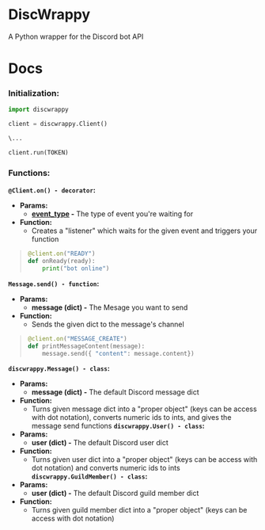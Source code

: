 # DiscWrappy
A Python wrapper for the Discord bot API

# Docs
### **Initialization:**
```py
import discwrappy

client = discwrappy.Client()

\...

client.run(TOKEN)
```

### **Functions:**
**`@Client.on() - decorator`:**
  * **Params:**
    * **[event_type](./event_types.md) -** The type of event you're waiting for
  * **Function:**
    * Creates a "listener" which waits for the given event and triggers your function
> ```py
> @client.on("READY")
> def onReady(ready):
>     print("bot online")
> ```
**`Message.send() - function`:**
  * **Params:**
    * **message (dict) -** The Mesage you want to send
  * **Function:**
    * Sends the given dict to the message's channel
> ```py
> @client.on("MESSAGE_CREATE")
> def printMessageContent(message):
>     message.send({ "content": message.content})
> ```
**`discwrappy.Message() - class`:**
  * **Params:**
    * **message (dict) -** The default Discord message dict
  * **Function:**
    * Turns given message dict into a "proper object" (keys can be access with dot notation), converts numeric ids to ints, and gives the message send functions
**`discwrappy.User() - class`:**
  * **Params:**
    * **user (dict) -** The default Discord user dict
  * **Function:**
    * Turns given user dict into a "proper object" (keys can be access with dot notation) and converts numeric ids to ints
**`discwrappy.GuildMember() - class`:**
  * **Params:**
    * **user (dict) -** The default Discord guild member dict
  * **Function:**
    * Turns given guild member dict into a "proper object" (keys can be access with dot notation)